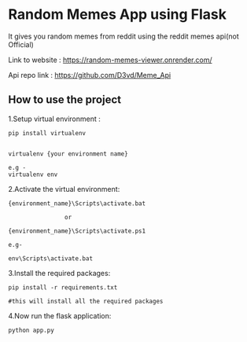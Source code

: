 
# Random Memes App using Flask
It gives you random memes from reddit using the reddit memes api(not Official)

Link to website : https://random-memes-viewer.onrender.com/

Api repo link : https://github.com/D3vd/Meme_Api





## How to use the project

1.Setup virtual environment :

    pip install virtualenv
    
    
    virtualenv {your environment name}

    e.g - 
    virtualenv env

2.Activate the virtual environment:

    {environment_name}\Scripts\activate.bat
                    
                    or
                    
    {environment_name}\Scripts\activate.ps1

    e.g-

    env\Scripts\activate.bat                

3.Install the required packages:

    pip install -r requirements.txt

    #this will install all the required packages

4.Now run the flask application:


    python app.py


    
    
